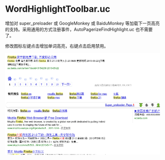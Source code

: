 
WordHighlightToolbar.uc
=======================

增加对 super_preloader 或 GoogleMonkey 或 BaiduMonkey 等加载下一页高亮的支持。采用通用的方式注册事件，AutoPagerizeFindHighlight.uc 也不需要了。

修改图标左键点击增加单词高亮，右键点击启用禁用。

![Super_preloader支持效果图](WordHighlightToolbar.uc.png)
